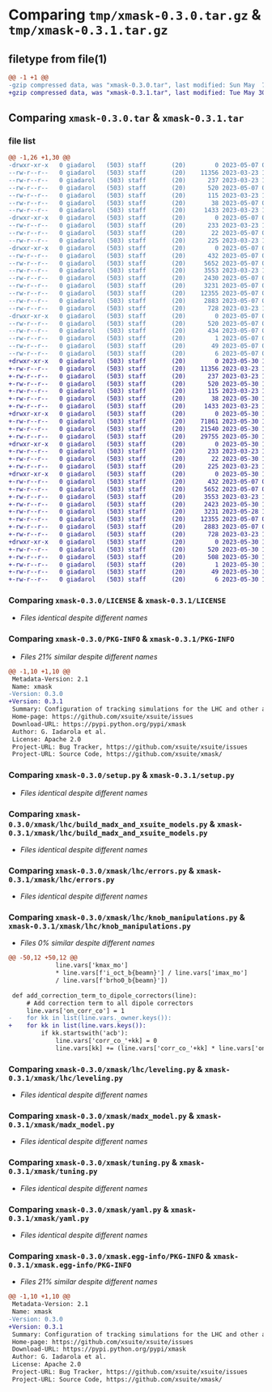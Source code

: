 # Comparing `tmp/xmask-0.3.0.tar.gz` & `tmp/xmask-0.3.1.tar.gz`

## filetype from file(1)

```diff
@@ -1 +1 @@
-gzip compressed data, was "xmask-0.3.0.tar", last modified: Sun May  7 06:54:18 2023, max compression
+gzip compressed data, was "xmask-0.3.1.tar", last modified: Tue May 30 19:23:34 2023, max compression
```

## Comparing `xmask-0.3.0.tar` & `xmask-0.3.1.tar`

### file list

```diff
@@ -1,26 +1,30 @@
-drwxr-xr-x   0 giadarol   (503) staff       (20)        0 2023-05-07 06:54:18.010465 xmask-0.3.0/
--rw-r--r--   0 giadarol   (503) staff       (20)    11356 2023-03-23 11:05:06.000000 xmask-0.3.0/LICENSE
--rw-r--r--   0 giadarol   (503) staff       (20)      237 2023-03-23 11:05:06.000000 xmask-0.3.0/MANIFEST.in
--rw-r--r--   0 giadarol   (503) staff       (20)      520 2023-05-07 06:54:18.010324 xmask-0.3.0/PKG-INFO
--rw-r--r--   0 giadarol   (503) staff       (20)      115 2023-03-23 11:05:06.000000 xmask-0.3.0/pyproject.toml
--rw-r--r--   0 giadarol   (503) staff       (20)       38 2023-05-07 06:54:18.010511 xmask-0.3.0/setup.cfg
--rw-r--r--   0 giadarol   (503) staff       (20)     1433 2023-03-23 11:05:06.000000 xmask-0.3.0/setup.py
-drwxr-xr-x   0 giadarol   (503) staff       (20)        0 2023-05-07 06:54:18.008472 xmask-0.3.0/xmask/
--rw-r--r--   0 giadarol   (503) staff       (20)      233 2023-03-23 11:05:06.000000 xmask-0.3.0/xmask/__init__.py
--rw-r--r--   0 giadarol   (503) staff       (20)       22 2023-05-07 06:54:02.000000 xmask-0.3.0/xmask/_version.py
--rw-r--r--   0 giadarol   (503) staff       (20)      225 2023-03-23 11:05:06.000000 xmask-0.3.0/xmask/env_and_links.py
-drwxr-xr-x   0 giadarol   (503) staff       (20)        0 2023-05-07 06:54:18.010131 xmask-0.3.0/xmask/lhc/
--rw-r--r--   0 giadarol   (503) staff       (20)      432 2023-05-07 06:53:44.000000 xmask-0.3.0/xmask/lhc/__init__.py
--rw-r--r--   0 giadarol   (503) staff       (20)     5652 2023-05-07 06:53:44.000000 xmask-0.3.0/xmask/lhc/build_madx_and_xsuite_models.py
--rw-r--r--   0 giadarol   (503) staff       (20)     3553 2023-03-23 11:05:06.000000 xmask-0.3.0/xmask/lhc/errors.py
--rw-r--r--   0 giadarol   (503) staff       (20)     2430 2023-05-07 06:53:44.000000 xmask-0.3.0/xmask/lhc/knob_manipulations.py
--rw-r--r--   0 giadarol   (503) staff       (20)     3231 2023-05-07 06:53:44.000000 xmask-0.3.0/xmask/lhc/leveling.py
--rw-r--r--   0 giadarol   (503) staff       (20)    12355 2023-05-07 06:53:44.000000 xmask-0.3.0/xmask/madx_model.py
--rw-r--r--   0 giadarol   (503) staff       (20)     2883 2023-05-07 06:53:44.000000 xmask-0.3.0/xmask/tuning.py
--rw-r--r--   0 giadarol   (503) staff       (20)      728 2023-03-23 11:05:06.000000 xmask-0.3.0/xmask/yaml.py
-drwxr-xr-x   0 giadarol   (503) staff       (20)        0 2023-05-07 06:54:18.009271 xmask-0.3.0/xmask.egg-info/
--rw-r--r--   0 giadarol   (503) staff       (20)      520 2023-05-07 06:54:17.000000 xmask-0.3.0/xmask.egg-info/PKG-INFO
--rw-r--r--   0 giadarol   (503) staff       (20)      434 2023-05-07 06:54:17.000000 xmask-0.3.0/xmask.egg-info/SOURCES.txt
--rw-r--r--   0 giadarol   (503) staff       (20)        1 2023-05-07 06:54:17.000000 xmask-0.3.0/xmask.egg-info/dependency_links.txt
--rw-r--r--   0 giadarol   (503) staff       (20)       49 2023-05-07 06:54:17.000000 xmask-0.3.0/xmask.egg-info/requires.txt
--rw-r--r--   0 giadarol   (503) staff       (20)        6 2023-05-07 06:54:17.000000 xmask-0.3.0/xmask.egg-info/top_level.txt
+drwxr-xr-x   0 giadarol   (503) staff       (20)        0 2023-05-30 19:23:34.396993 xmask-0.3.1/
+-rw-r--r--   0 giadarol   (503) staff       (20)    11356 2023-03-23 11:05:06.000000 xmask-0.3.1/LICENSE
+-rw-r--r--   0 giadarol   (503) staff       (20)      237 2023-03-23 11:05:06.000000 xmask-0.3.1/MANIFEST.in
+-rw-r--r--   0 giadarol   (503) staff       (20)      520 2023-05-30 19:23:34.396826 xmask-0.3.1/PKG-INFO
+-rw-r--r--   0 giadarol   (503) staff       (20)      115 2023-03-23 11:05:06.000000 xmask-0.3.1/pyproject.toml
+-rw-r--r--   0 giadarol   (503) staff       (20)       38 2023-05-30 19:23:34.397040 xmask-0.3.1/setup.cfg
+-rw-r--r--   0 giadarol   (503) staff       (20)     1433 2023-03-23 11:05:06.000000 xmask-0.3.1/setup.py
+drwxr-xr-x   0 giadarol   (503) staff       (20)        0 2023-05-30 19:23:34.386289 xmask-0.3.1/tests/
+-rw-r--r--   0 giadarol   (503) staff       (20)    71861 2023-05-30 19:22:48.000000 xmask-0.3.1/tests/test_hllhc14.py
+-rw-r--r--   0 giadarol   (503) staff       (20)    21540 2023-05-30 19:22:48.000000 xmask-0.3.1/tests/test_hllhc14_b1_only.py
+-rw-r--r--   0 giadarol   (503) staff       (20)    29755 2023-05-30 19:22:48.000000 xmask-0.3.1/tests/test_lhc_ion.py
+drwxr-xr-x   0 giadarol   (503) staff       (20)        0 2023-05-30 19:23:34.388044 xmask-0.3.1/xmask/
+-rw-r--r--   0 giadarol   (503) staff       (20)      233 2023-03-23 11:05:06.000000 xmask-0.3.1/xmask/__init__.py
+-rw-r--r--   0 giadarol   (503) staff       (20)       22 2023-05-30 19:23:07.000000 xmask-0.3.1/xmask/_version.py
+-rw-r--r--   0 giadarol   (503) staff       (20)      225 2023-03-23 11:05:06.000000 xmask-0.3.1/xmask/env_and_links.py
+drwxr-xr-x   0 giadarol   (503) staff       (20)        0 2023-05-30 19:23:34.396573 xmask-0.3.1/xmask/lhc/
+-rw-r--r--   0 giadarol   (503) staff       (20)      432 2023-05-07 06:53:44.000000 xmask-0.3.1/xmask/lhc/__init__.py
+-rw-r--r--   0 giadarol   (503) staff       (20)     5652 2023-05-07 06:53:44.000000 xmask-0.3.1/xmask/lhc/build_madx_and_xsuite_models.py
+-rw-r--r--   0 giadarol   (503) staff       (20)     3553 2023-03-23 11:05:06.000000 xmask-0.3.1/xmask/lhc/errors.py
+-rw-r--r--   0 giadarol   (503) staff       (20)     2423 2023-05-30 19:22:48.000000 xmask-0.3.1/xmask/lhc/knob_manipulations.py
+-rw-r--r--   0 giadarol   (503) staff       (20)     3231 2023-05-28 15:35:42.000000 xmask-0.3.1/xmask/lhc/leveling.py
+-rw-r--r--   0 giadarol   (503) staff       (20)    12355 2023-05-07 06:53:44.000000 xmask-0.3.1/xmask/madx_model.py
+-rw-r--r--   0 giadarol   (503) staff       (20)     2883 2023-05-07 06:53:44.000000 xmask-0.3.1/xmask/tuning.py
+-rw-r--r--   0 giadarol   (503) staff       (20)      728 2023-03-23 11:05:06.000000 xmask-0.3.1/xmask/yaml.py
+drwxr-xr-x   0 giadarol   (503) staff       (20)        0 2023-05-30 19:23:34.393355 xmask-0.3.1/xmask.egg-info/
+-rw-r--r--   0 giadarol   (503) staff       (20)      520 2023-05-30 19:23:34.000000 xmask-0.3.1/xmask.egg-info/PKG-INFO
+-rw-r--r--   0 giadarol   (503) staff       (20)      508 2023-05-30 19:23:34.000000 xmask-0.3.1/xmask.egg-info/SOURCES.txt
+-rw-r--r--   0 giadarol   (503) staff       (20)        1 2023-05-30 19:23:34.000000 xmask-0.3.1/xmask.egg-info/dependency_links.txt
+-rw-r--r--   0 giadarol   (503) staff       (20)       49 2023-05-30 19:23:34.000000 xmask-0.3.1/xmask.egg-info/requires.txt
+-rw-r--r--   0 giadarol   (503) staff       (20)        6 2023-05-30 19:23:34.000000 xmask-0.3.1/xmask.egg-info/top_level.txt
```

### Comparing `xmask-0.3.0/LICENSE` & `xmask-0.3.1/LICENSE`

 * *Files identical despite different names*

### Comparing `xmask-0.3.0/PKG-INFO` & `xmask-0.3.1/PKG-INFO`

 * *Files 21% similar despite different names*

```diff
@@ -1,10 +1,10 @@
 Metadata-Version: 2.1
 Name: xmask
-Version: 0.3.0
+Version: 0.3.1
 Summary: Configuration of tracking simulations for the LHC and other accelerators
 Home-page: https://github.com/xsuite/xsuite/issues
 Download-URL: https://pypi.python.org/pypi/xmask
 Author: G. Iadarola et al.
 License: Apache 2.0
 Project-URL: Bug Tracker, https://github.com/xsuite/xsuite/issues
 Project-URL: Source Code, https://github.com/xsuite/xmask/
```

### Comparing `xmask-0.3.0/setup.py` & `xmask-0.3.1/setup.py`

 * *Files identical despite different names*

### Comparing `xmask-0.3.0/xmask/lhc/build_madx_and_xsuite_models.py` & `xmask-0.3.1/xmask/lhc/build_madx_and_xsuite_models.py`

 * *Files identical despite different names*

### Comparing `xmask-0.3.0/xmask/lhc/errors.py` & `xmask-0.3.1/xmask/lhc/errors.py`

 * *Files identical despite different names*

### Comparing `xmask-0.3.0/xmask/lhc/knob_manipulations.py` & `xmask-0.3.1/xmask/lhc/knob_manipulations.py`

 * *Files 0% similar despite different names*

```diff
@@ -50,12 +50,12 @@
             line.vars['kmax_mo']
             * line.vars[f'i_oct_b{beamn}'] / line.vars['imax_mo']
             / line.vars[f'brho0_b{beamn}'])
 
 def add_correction_term_to_dipole_correctors(line):
     # Add correction term to all dipole correctors
     line.vars['on_corr_co'] = 1
-    for kk in list(line.vars._owner.keys()):
+    for kk in list(line.vars.keys()):
         if kk.startswith('acb'):
             line.vars['corr_co_'+kk] = 0
             line.vars[kk] += (line.vars['corr_co_'+kk] * line.vars['on_corr_co'])
```

### Comparing `xmask-0.3.0/xmask/lhc/leveling.py` & `xmask-0.3.1/xmask/lhc/leveling.py`

 * *Files identical despite different names*

### Comparing `xmask-0.3.0/xmask/madx_model.py` & `xmask-0.3.1/xmask/madx_model.py`

 * *Files identical despite different names*

### Comparing `xmask-0.3.0/xmask/tuning.py` & `xmask-0.3.1/xmask/tuning.py`

 * *Files identical despite different names*

### Comparing `xmask-0.3.0/xmask/yaml.py` & `xmask-0.3.1/xmask/yaml.py`

 * *Files identical despite different names*

### Comparing `xmask-0.3.0/xmask.egg-info/PKG-INFO` & `xmask-0.3.1/xmask.egg-info/PKG-INFO`

 * *Files 21% similar despite different names*

```diff
@@ -1,10 +1,10 @@
 Metadata-Version: 2.1
 Name: xmask
-Version: 0.3.0
+Version: 0.3.1
 Summary: Configuration of tracking simulations for the LHC and other accelerators
 Home-page: https://github.com/xsuite/xsuite/issues
 Download-URL: https://pypi.python.org/pypi/xmask
 Author: G. Iadarola et al.
 License: Apache 2.0
 Project-URL: Bug Tracker, https://github.com/xsuite/xsuite/issues
 Project-URL: Source Code, https://github.com/xsuite/xmask/
```


